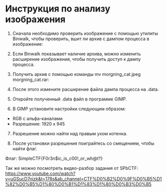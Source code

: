 # Инструкция по анализу изображения

1. Сначала необходимо проверить изображение с помощью утилиты Binwalk, чтобы проверить, вшит ли архив с дампом процесса в изображение:

2. Если Binwalk показывает наличие архива, можно изменить расширение изображения, чтобы получить доступ к дампу процесса.

3. Получить архив с помощью команды mv morgning_cat.jpeg morgning_cat.rar:

4. После этого измените расширение файла дампа процесса на .data.

5. Откройте полученный .data файл в программе GIMP.

6. В GIMP установите настройки следующим образом:
- RGB с альфа-каналами
- Разрешение: 1920 x 945

7. Разрешение можно найти над правым ухом котенка.

8. После установки разрешения поиграйтесь со смещением, чтобы найти флаг.

Флаг: SimpleCTF{F0r3n$ic_is_c00!_or_wh@t?}

Так же можно посмотреть видео-разбор задания от SPbCTF: https://www.youtube.com/watch?v=uGSucD7nizk&t=178s&ab_channel=CTF%D0%B2%D0%9F%D0%B5%D1%82%D0%B5%D1%80%D0%B1%D1%83%D1%80%D0%B3%D0%B5
